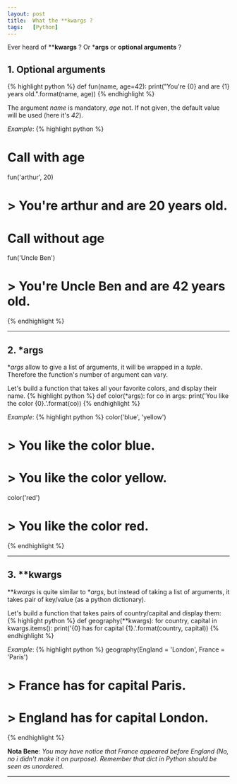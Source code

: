 ```yaml
---
layout: post
title:  What the **kwargs ?
tags:   [Python]
---
```


Ever heard of ****kwargs** ? Or ***args** or **optional arguments** ?

## 1. Optional arguments

{% highlight python %}
def fun(name, age=42):
  print("You're {0} and are {1} years old.".format(name, age))
{% endhighlight %}

The argument *name* is mandatory, *age* not. If not given, the default value will be used (here it's *42*).

*Example*:
{% highlight python %}
# Call with age
fun('arthur', 20)
# > You're arthur and are 20 years old.

# Call without age
fun('Uncle Ben')
# > You're Uncle Ben and are 42 years old.
{% endhighlight %}

---

## 2. *args

**args* allow to give a list of arguments, it will be wrapped in a *tuple*. Therefore the function's number of argument can vary.

Let's build a function that takes all your favorite colors, and display their name.
{% highlight python %}
def color(*args):
  for co in args:
    print('You like the color {0}.'.format(co))
{% endhighlight %}

*Example*:
{% highlight python %}
color('blue', 'yellow')
# > You like the color blue.
# > You like the color yellow.

color('red')
# > You like the color red.
{% endhighlight %}

---

## 3. **kwargs

***kwargs* is quite similar to **args*, but instead of taking a list of arguments, it takes pair of key/value (as a python dictionary).

Let's build a function that takes pairs of country/capital and display them:
{% highlight python %}
def geography(**kwargs):
  for country, capital in kwargs.items():
    print('{0} has for capital {1}.'.format(country, capital))
{% endhighlight %}

*Example*:
{% highlight python %}
geography(England = 'London', France = 'Paris')
# > France has for capital Paris.
# > England has for capital London.
{% endhighlight %}

**Nota Bene**: *You may have notice that France appeared before England (No, no i didn't make it on purpose). Remember that dict in Python should be seen as unordered.*

---
